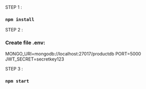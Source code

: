 STEP 1 : 
### `npm install`

STEP 2 :
### Create file .env: 
MONGO_URI=mongodb://localhost:27017/productdb
PORT=5000
JWT_SECRET=secretkey123


STEP 3 : 
### `npm start`